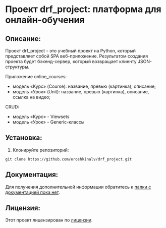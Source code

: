 # Проект drf_project: платформа для онлайн-обучения

## Описание:

Проект drf_project - это учебный проект на Python, который представляет собой SPA веб-приложение. Результатом создания проекта будет бэкенд-сервер, который возвращает клиенту JSON-структуры.

Приложение online_courses:
- модель «Курс» (Course): название, превью (картинка), описание;
- модель «Урок» (Unit): название, превью (картинка), описание, ссылка на видео;

CRUD:
- модель «Курс» - Viewsets
- модель «Урок» - Generic-классы
  
## Установка:

1. Клонируйте репозиторий:
```
git clone https://github.com/eroshkinalv/drf_project.git
```

## Документация:

Для получения дополнительной информации обратитесь к [папки с документацией пока нет](README.md).

## Лицензия:

Этот проект лицензирован по [лицензии](LICENSE.txt).
